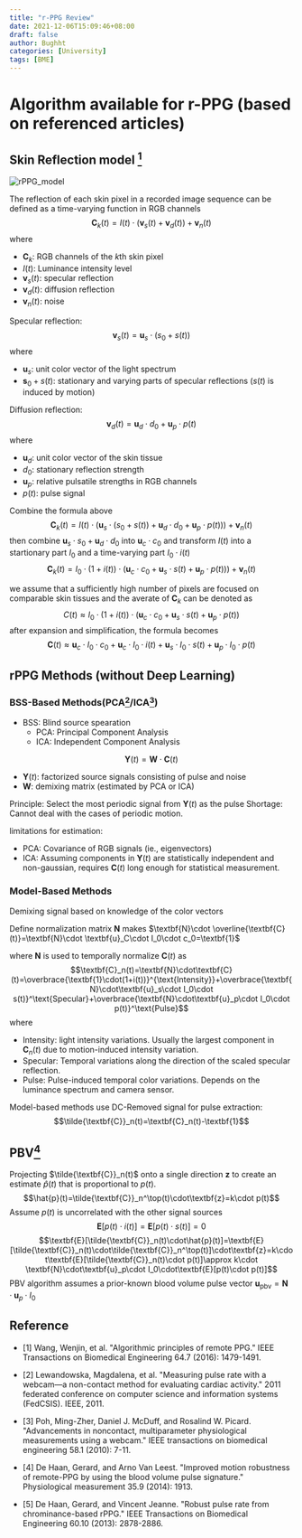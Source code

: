 ```yaml
---
title: "r-PPG Review"
date: 2021-12-06T15:09:46+08:00
draft: false
author: Bughht 
categories: [University]
tags: [BME]
---
```

# Algorithm available for r-PPG (based on referenced articles)

## Skin Reflection model [<sup>1</sup>](#refer-anchor-1)

![rPPG_model](/university_shu/img/rPPG_model.png)

The reflection of each skin pixel in a recorded image sequence can be defined as a time-varying function in RGB channels
$$\textbf{C}_k(t)=I(t)\cdot(\textbf{v}_s(t)+\textbf{v}_d(t))+\textbf{v}_n(t)$$
where

+ $\textbf{C}_k$: RGB channels of the $k$th skin pixel
+ $I(t)$: Luminance intensity level
+ $\textbf{v}_s(t)$: specular reflection
+ $\textbf{v}_d(t)$: diffusion reflection
+ $\textbf{v}_n(t)$: noise

Specular reflection:
$$\textbf{v}_s(t)=\textbf{u}_s\cdot(s_0+s(t))$$
where

+ $\textbf{u}_s$: unit color vector of the light spectrum
+ $\textbf{s}_0+s(t)$: stationary and varying parts of specular reflections ($s(t)$ is induced by motion)

Diffusion reflection:
$$\textbf{v}_d(t)=\textbf{u}_d\cdot d_0+\textbf{u}_p\cdot p(t)$$
where

+ $\textbf{u}_d$: unit color vector of the skin tissue
+ $d_0$: stationary reflection strength
+ $\textbf{u}_p$: relative pulsatile strengths in RGB channels
+ $p(t)$: pulse signal

Combine the formula above
$$\textbf{C}_k(t)=I(t)\cdot(\textbf{u}_s\cdot(s_0+s(t))+\textbf{u}_d\cdot d_0+\textbf{u}_p\cdot p(t)))+\textbf{v}_n(t)$$
then combine $\textbf{u}_s\cdot s_0 +\textbf{u}_d\cdot d_0$ into $\textbf{u}_c\cdot c_0$ and transform $I(t)$ into a startionary part $I_0$ and a time-varying part $I_0\cdot i(t)$
$$\textbf{C}_k(t)=I_0\cdot(1+i(t))\cdot(\textbf{u}_c\cdot c_0+\textbf{u}_s\cdot s(t)+\textbf{u}_p\cdot p(t)))+\textbf{v}_n(t)$$

we assume that a sufficiently high number of pixels are focused on comparable skin tissues and the averate of $\textbf{C}_k$ can be denoted as
$$C(t)\approx I_0\cdot(1+i(t))\cdot(\textbf{u}_c\cdot c_0+\textbf{u}_s\cdot s(t)+ \textbf{u}_p\cdot p(t))$$
after expansion and simplification, the formula becomes
$$\textbf{C}(t)\approx\textbf{u}_c\cdot I_0\cdot c_0+\textbf{u}_c\cdot I_0\cdot i(t)+\textbf{u}_s\cdot I_0\cdot s(t)+\textbf{u}_p\cdot I_0\cdot p(t)$$

## rPPG Methods (without Deep Learning)

### BSS-Based Methods(PCA[<sup>2</sup>](#refer-anchor-2)/ICA[<sup>3</sup>](#refer-anchor-3))

+ BSS: Blind source spearation
  + PCA: Principal Component Analysis
  + ICA: Independent Component Analysis

$$\textbf{Y}(t)=\textbf{W}\cdot \textbf{C}(t)$$

+ $\textbf{Y}(t)$: factorized source signals consisting of pulse and noise
+ $\textbf{W}$: demixing matrix (estimated by PCA or ICA)

Principle: Select the most periodic signal from $\textbf{Y}(t)$ as the pulse
Shortage: Cannot deal with the cases of periodic motion.

limitations for estimation:

+ PCA: Covariance of RGB signals (ie., eigenvectors)
+ ICA: Assuming components in $\textbf{Y}(t)$ are statistically independent and non-gaussian, requires $\textbf{C}(t)$ long enough for statistical measurement.

### Model-Based Methods

Demixing signal based on knowledge of the color vectors

Define normalization matrix $\textbf{N}$ makes $\textbf{N}\cdot \overline{\textbf{C}(t)}=\textbf{N}\cdot \textbf{u}_C\cdot I_0\cdot c_0=\textbf{1}$

where $\textbf{N}$ is used to temporally normalize $\textbf{C}(t)$ as
$$\textbf{C}_n(t)=\textbf{N}\cdot\textbf{C}(t)=\overbrace{\textbf{1}\cdot(1+i(t))}^{\text{Intensity}}+\overbrace{\textbf{N}\cdot\textbf{u}_s\cdot I_0\cdot s(t)}^\text{Specular}+\overbrace{\textbf{N}\cdot\textbf{u}_p\cdot I_0\cdot p(t)}^\text{Pulse}$$
where

+ Intensity: light intensity variations. Usually the largest component in $\textbf{C}_n(t)$ due to motion-induced intensity variation.
+ Specular: Temporal variations along the direction of the scaled specular reflection.
+ Pulse: Pulse-induced temporal color variations. Depends on the luminance spectrum and camera sensor.

Model-based methods use DC-Removed signal for pulse extraction: 
$$\tilde{\textbf{C}}_n(t)=\textbf{C}_n(t)-\textbf{1}$$

## PBV[<sup>4</sup>](#refer-anchor-4)

Projecting $\tilde{\textbf{C}}_n(t)$ onto a single direction $\textbf{z}$ to create an estimate $\hat{p}(t)$ that is proportional to $p(t)$.
$$\hat{p}(t)=\tilde{\textbf{C}}_n^\top(t)\cdot\textbf{z}=k\cdot p(t)$$
Assume $p(t)$ is uncorrelated with the other signal sources 
$$\textbf{E}[p(t)\cdot i(t)]=\textbf{E}[p(t)\cdot s(t)]=0$$
$$\textbf{E}[\tilde{\textbf{C}}_n(t)\cdot\hat{p}(t)]=\textbf{E}[\tilde{\textbf{C}}_n(t)\cdot\tilde{\textbf{C}}_n^\top(t)]\cdot\textbf{z}=k\cdot\textbf{E}[\tilde{\textbf{C}}_n(t)\cdot p(t)]\approx k\cdot \textbf{N}\cdot\textbf{u}_p\cdot I_0\cdot\textbf{E}[p(t)\cdot p(t)]$$
PBV algorithm assumes a prior-known blood volume pulse vector $\textbf{u}_{\text{pbv}}=\textbf{N}\cdot\textbf{u}_p\cdot I_0$


## Reference

<div id="refer-anchor-1"></div>

+ [1] Wang, Wenjin, et al. "Algorithmic principles of remote PPG." IEEE Transactions on Biomedical Engineering 64.7 (2016): 1479-1491.

<div id="refer-anchor-2"></div>

+ [2] Lewandowska, Magdalena, et al. "Measuring pulse rate with a webcam—a non-contact method for evaluating cardiac activity." 2011 federated conference on computer science and information systems (FedCSIS). IEEE, 2011.

<div id="refer-anchor-3"></div>

+ [3] Poh, Ming-Zher, Daniel J. McDuff, and Rosalind W. Picard. "Advancements in noncontact, multiparameter physiological measurements using a webcam." IEEE transactions on biomedical engineering 58.1 (2010): 7-11.

<div id="refer-anchor-4"></div>

+ [4] De Haan, Gerard, and Arno Van Leest. "Improved motion robustness of remote-PPG by using the blood volume pulse signature." Physiological measurement 35.9 (2014): 1913.

<div id="refer-anchor-5"></div>

+ [5] De Haan, Gerard, and Vincent Jeanne. "Robust pulse rate from chrominance-based rPPG." IEEE Transactions on Biomedical Engineering 60.10 (2013): 2878-2886.